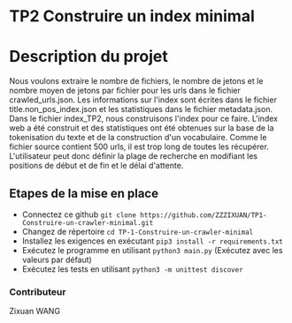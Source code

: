 # TP2 Construire un index minimal
# Description du projet
Nous voulons extraire le nombre de fichiers, le nombre de jetons et le nombre moyen de jetons par fichier pour les urls dans le fichier crawled_urls.json. Les informations sur l'index sont écrites dans le fichier title.non_pos_index.json et les statistiques dans le fichier metadata.json.
Dans le fichier index_TP2, nous construisons l'index pour ce faire. L'index web a été construit et des statistiques ont été obtenues sur la base de la tokenisation du texte et de la construction d'un vocabulaire.
Comme le fichier source contient 500 urls, il est trop long de toutes les récupérer. L'utilisateur peut donc définir la plage de recherche en modifiant les positions de début et de fin et le délai d'attente.

## Etapes de la mise en place
* Connectez ce github `git clone https://github.com/ZZZIXUAN/TP1-Construire-un-crawler-minimal.git`
* Changez de répertoire `cd TP-1-Construire-un-crawler-minimal`
* Installez les exigences en exécutant `pip3 install -r requirements.txt`
* Exécutez le programme en utilisant `python3 main.py` (Exécutez avec les valeurs par défaut)
* Exécutez les tests en utilisant `python3 -m unittest discover`

### Contributeur

Zixuan WANG